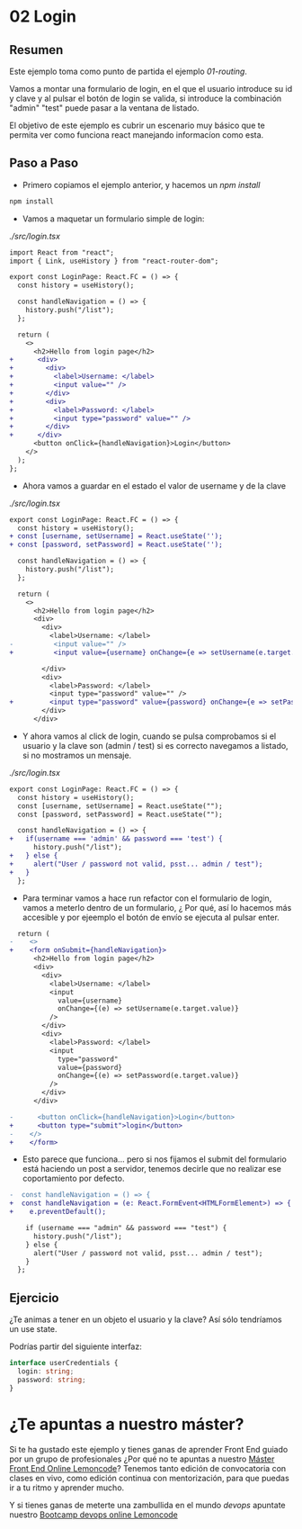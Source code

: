 # 02 Login

## Resumen

Este ejemplo toma como punto de partida el ejemplo _01-routing_.

Vamos a montar una formulario de login, en el que el usuario introduce
su id y clave y al pulsar el botón de login se valida, si introduce
la combinación "admin" "test" puede pasar a la ventana de listado.

El objetivo de este ejemplo es cubrir un escenario muy básico que te
permita ver como funciona react manejando informacíon como esta.

## Paso a Paso

- Primero copiamos el ejemplo anterior, y hacemos un _npm install_

```bash
npm install
```

- Vamos a maquetar un formulario simple de login:

_./src/login.tsx_

```diff
import React from "react";
import { Link, useHistory } from "react-router-dom";

export const LoginPage: React.FC = () => {
  const history = useHistory();

  const handleNavigation = () => {
    history.push("/list");
  };

  return (
    <>
      <h2>Hello from login page</h2>
+      <div>
+        <div>
+          <label>Username: </label>
+          <input value="" />
+        </div>
+        <div>
+          <label>Password: </label>
+          <input type="password" value="" />
+        </div>
+      </div>
      <button onClick={handleNavigation}>Login</button>
    </>
  );
};
```

- Ahora vamos a guardar en el estado el valor de username y de la clave

_./src/login.tsx_

```diff
export const LoginPage: React.FC = () => {
  const history = useHistory();
+ const [username, setUsername] = React.useState('');
+ const [password, setPassword] = React.useState('');

  const handleNavigation = () => {
    history.push("/list");
  };

  return (
    <>
      <h2>Hello from login page</h2>
      <div>
        <div>
          <label>Username: </label>
-          <input value="" />
+          <input value={username} onChange={e => setUsername(e.target.value)} />

        </div>
        <div>
          <label>Password: </label>
          <input type="password" value="" />
+         <input type="password" value={password} onChange={e => setPassword(e.target.value)} />
        </div>
      </div>
```

- Y ahora vamos al click de login, cuando se pulsa comprobamos si el usuario
  y la clave son (admin / test) si es correcto navegamos a listado, si no
  mostramos un mensaje.

_./src/login.tsx_

```diff
export const LoginPage: React.FC = () => {
  const history = useHistory();
  const [username, setUsername] = React.useState("");
  const [password, setPassword] = React.useState("");

  const handleNavigation = () => {
+   if(username === 'admin' && password === 'test') {
      history.push("/list");
+   } else {
+     alert("User / password not valid, psst... admin / test");
+   }
  };
```

- Para terminar vamos a hace run refactor con el formulario de login,
  vamos a meterlo dentro de un formulario, ¿ Por qué, así lo hacemos
  más accesible y por ejeemplo el botón de envío se ejecuta al pulsar enter.

```diff
  return (
-    <>
+    <form onSubmit={handleNavigation}>
      <h2>Hello from login page</h2>
      <div>
        <div>
          <label>Username: </label>
          <input
            value={username}
            onChange={(e) => setUsername(e.target.value)}
          />
        </div>
        <div>
          <label>Password: </label>
          <input
            type="password"
            value={password}
            onChange={(e) => setPassword(e.target.value)}
          />
        </div>
      </div>

-      <button onClick={handleNavigation}>Login</button>
+      <button type="submit">login</button>
-    </>
+    </form>
```

- Esto parece que funciona... pero si nos fijamos el submit del
  formulario está haciendo un post a servidor, tenemos decirle
  que no realizar ese coportamiento por defecto.

```diff
-  const handleNavigation = () => {
+  const handleNavigation = (e: React.FormEvent<HTMLFormElement>) => {
+    e.preventDefault();

    if (username === "admin" && password === "test") {
      history.push("/list");
    } else {
      alert("User / password not valid, psst... admin / test");
    }
  };
```

## Ejercicio

¿Te animas a tener en un objeto el usuario y la clave? Así sólo
tendríamos un use state.

Podrías partir del siguiente interfaz:

```typescript
interface userCredentials {
  login: string;
  password: string;
}
```

# ¿Te apuntas a nuestro máster?

Si te ha gustado este ejemplo y tienes ganas de aprender Front End
guiado por un grupo de profesionales ¿Por qué no te apuntas a
nuestro [Máster Front End Online Lemoncode](https://lemoncode.net/master-frontend#inicio-banner)? Tenemos tanto edición de convocatoria
con clases en vivo, como edición continua con mentorización, para
que puedas ir a tu ritmo y aprender mucho.

Y si tienes ganas de meterte una zambullida en el mundo _devops_
apuntate nuestro [Bootcamp devops online Lemoncode](https://lemoncode.net/bootcamp-devops#bootcamp-devops/inicio)
